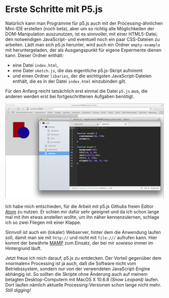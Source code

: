 # Erste Schritte mit P5.js

Natürlich kann man Programme für p5.js auch mit der Processing-ähnlichen Mini-IDE erstellen (noch beta), aber um so richtig alle Möglichkeiten der DOM-Manipulation auszunutzen, ist es sinnvoller, mit einer HTML5-Datei, den notwendigen JavaScript- und eventuell noch ein paar CSS-Dateien zu arbeiten. Lädt man sich p5.js herunter, wird auch ein Ordner `empty-example` mit heruntergeladen, der als Ausgangspunkt für eigene Expermente dienen kann. Dieser Ordner enthält:

  * eine Datei `index.html`,
  * eine Datei `sketch.js`, die das eigentliche p5.js-Skript aufnimmt
  * und einen Ordner `libaries`, der die wichtigsten JavaScript-Dateien enthält, die es in der Datei `index.html` einzubinden gilt.

Für den Anfang reicht tatsächlich erst einmal die Datei `p5.js` aus, die anderen werden erst bei fortgeschrittenen Aufgaben benötigt.

![Screenshot](images/p5js-atom-b.png)

Ich habe mich entschieden, für die Arbeit mit p5.js Githubs freien Editor [Atom][1] zu nutzen. Er schien mir dafür sehr geeignet und da ich schon lange mal mit ihm etwas anstellen wollte, um ihn näher kennenzulernen, schlage ich so zwei Fliegen mit einer Klappe.

Sinnvoll ist auch ein (lokaler) Webserver, hinter dem die Anwendung laufen soll, damit man sie mit `http://` und nicht mit `file:///` aufrufen kann. Hier kommt der bewährte [MAMP][2] zum Einsatz, der bei mir sowieso immer im Hintergrund läuft.

Jetzt freue ich mich darauf, p5.js zu entdecken. Der Vorteil gegenüber dem »normalen« Processing ist ja auch, daß die Software nicht vom Betriebssystem, sondern nur von der verwendeten JavaScript-Engine abhängig ist. So sollten die Skripte ohne Änderung auch auf meinem betagten Desktop-Computern mit MacOS X 10.6.8 *(Snow Leopard)* laufen. Dort laufen nämlich aktuelle Processing-Versionen schon lange nicht mehr. *Still digging!*


[1]: http://cognitiones.kantel-chaos-team.de/produktivitaet/atom.html
[2]: http://cognitiones.kantel-chaos-team.de/webworking/mamp.html